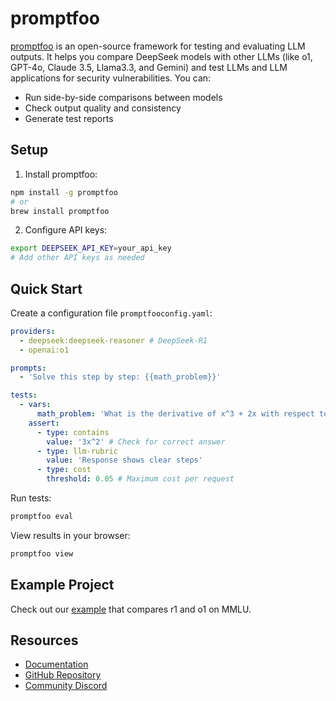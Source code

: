 # promptfoo

[promptfoo](https://promptfoo.dev) is an open-source framework for testing and evaluating LLM outputs. It helps you compare DeepSeek models with other LLMs (like o1, GPT-4o, Claude 3.5, Llama3.3, and Gemini) and test LLMs and LLM applications for security vulnerabilities. You can:

- Run side-by-side comparisons between models
- Check output quality and consistency
- Generate test reports

## Setup

1. Install promptfoo:

```bash
npm install -g promptfoo
# or
brew install promptfoo
```

2. Configure API keys:

```bash
export DEEPSEEK_API_KEY=your_api_key
# Add other API keys as needed
```

## Quick Start

Create a configuration file `promptfooconfig.yaml`:

```yaml
providers:
  - deepseek:deepseek-reasoner # DeepSeek-R1
  - openai:o1

prompts:
  - 'Solve this step by step: {{math_problem}}'

tests:
  - vars:
      math_problem: 'What is the derivative of x^3 + 2x with respect to x?'
    assert:
      - type: contains
        value: '3x^2' # Check for correct answer
      - type: llm-rubric
        value: 'Response shows clear steps'
      - type: cost
        threshold: 0.05 # Maximum cost per request
```

Run tests:

```bash
promptfoo eval
```

View results in your browser:

```bash
promptfoo view
```

## Example Project

Check out our [example](https://github.com/promptfoo/promptfoo/tree/main/examples/deepseek-r1-vs-openai-o1) that compares r1 and o1 on MMLU.

## Resources

- [Documentation](https://promptfoo.dev/docs/providers/deepseek)
- [GitHub Repository](https://github.com/promptfoo/promptfoo)
- [Community Discord](https://discord.gg/promptfoo)
